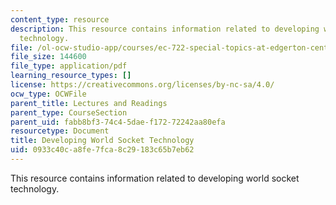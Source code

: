 ```yaml
---
content_type: resource
description: This resource contains information related to developing world socket
  technology.
file: /ol-ocw-studio-app/courses/ec-722-special-topics-at-edgerton-center-developing-world-prosthetics-spring-2010/0933c40ca8fe7fca8c29183c65b7eb62_MITEC_722S10_dwp_slides.pdf
file_size: 144600
file_type: application/pdf
learning_resource_types: []
license: https://creativecommons.org/licenses/by-nc-sa/4.0/
ocw_type: OCWFile
parent_title: Lectures and Readings
parent_type: CourseSection
parent_uid: fabb8bf3-74c4-5dae-f172-72242aa80efa
resourcetype: Document
title: Developing World Socket Technology
uid: 0933c40c-a8fe-7fca-8c29-183c65b7eb62
---
```

This resource contains information related to developing world socket technology.